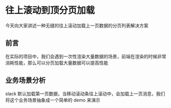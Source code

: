 # 往上滚动到顶分页加载

今天向大家讲述一种无缝的往上滚动加载上一页数据的分页列表解决方案

## 前言

在实际的项目中，我们会遇到一次性渲染大量数据的场景，前端在渲染的时候非常消耗性能，那么可以分页加载大量数据可以提高性能

## 业务场景分析

slack 默认加载第一页数据，当移动滚动条往上滚动中，会加载上一页消息，我们将这个业务场景抽象成一个简单的 demo 来演示
